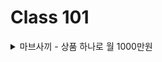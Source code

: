 Class 101
============================

<details>
<summary> 마브사끼 - 상품 하나로 월 1000만원 </summary>
  
| Chapter | Title |
|:-:|:-:|
| 1 | [작은 기업에게 적합한 온라인 마케팅 전략](https://github.com/chris0825/SmartStore/tree/main/Class%20101/Mavsaki) |
| 2 | [누구에게 무엇이 필요한가(상품 분석)](https://github.com/chris0825/SmartStore/blob/main/Class%20101/Mavsaki/Chapter%2007) |
| 3 | [초보자를 위한 스마트스토어 30분 속성 강의](https://github.com/chris0825/SmartStore/blob/main/Class%20101/Mavsaki/Chapter%2007) |
| 4 | [실제 사례로 알아보는 스마트스토어 상위노출 노하우](https://github.com/chris0825/SmartStore/blob/main/Class%20101/Mavsaki/Chapter%2007) |
| 5 | [구매 전환율 200% 높이는 상세 페이지 구성과 노하우](https://github.com/chris0825/SmartStore/blob/main/Class%20101/Mavsaki/Chapter%2007) |
| 6 | [상품 키워드 정하는 ](https://github.com/chris0825/SmartStore/blob/main/Class%20101/Mavsaki/Chapter%2007) |
| 7 | [SEO 최적화에 맞춘 상품 등록하기](https://github.com/chris0825/SmartStore/blob/main/Class%20101/Mavsaki/Chapter%2007) |
  
</details>
